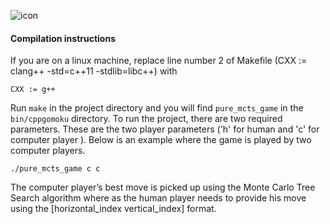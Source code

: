 ![icon](./images/Gomoku.png)

#### Compilation instructions ####

If you are on a linux machine, replace line number 2 of Makefile (CXX := clang++ -std=c++11 -stdlib=libc++) with 
```
CXX := g++
```
Run `make` in the project directory and you will find `pure_mcts_game` in the `bin/cppgomoku` directory.
To run the project, there are two required parameters. These are the two player parameters ('h' for human and 'c' for computer player ).
Below is an example where the game is played by two computer players.
```
./pure_mcts_game c c
```

The computer player’s best move is picked up using the Monte Carlo Tree Search algorithm where as the human player needs to provide his move using the [horizontal_index vertical_index] format.